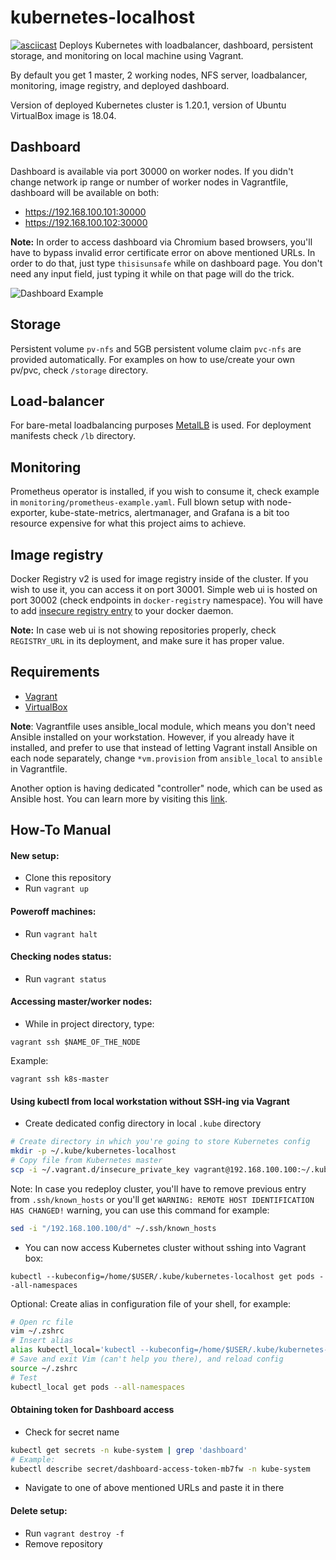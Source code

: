 # kubernetes-localhost
[![asciicast](https://asciinema.org/a/352272.svg)](https://asciinema.org/a/352272?autoplay=1&speed=5)
Deploys Kubernetes with loadbalancer, dashboard, persistent storage, and monitoring
on local machine using Vagrant.

By default you get 1 master, 2 working nodes, NFS server, loadbalancer,
monitoring, image registry, and deployed dashboard.

Version of deployed Kubernetes cluster is 1.20.1, version of Ubuntu VirtualBox
image is 18.04.

## Dashboard
Dashboard is available via port 30000 on worker nodes.
If you didn't change network ip range or number of worker nodes in Vagrantfile,
dashboard will be available on both:
- https://192.168.100.101:30000
- https://192.168.100.102:30000

**Note:**
In order to access dashboard via Chromium based browsers, you'll have to bypass
invalid error certificate error on above mentioned URLs. In order to do that,
just type `thisisunsafe` while on dashboard page. You don't need any input
field, just typing it while on that page will do the trick.

![Dashboard Example](images/kubernetes-localhost-dashboard.png)

## Storage
Persistent volume `pv-nfs` and 5GB persistent volume claim `pvc-nfs` are provided automatically.
For examples on how to use/create your own pv/pvc, check `/storage` directory.

## Load-balancer
For bare-metal loadbalancing purposes [MetalLB](https://metallb.universe.tf/) is used.
For deployment manifests check `/lb` directory.

## Monitoring
Prometheus operator is installed, if you wish to consume it, check example in
`monitoring/prometheus-example.yaml`. Full blown setup with node-exporter,
kube-state-metrics, alertmanager, and Grafana is a bit too resource expensive
for what this project aims to achieve.

## Image registry
Docker Registry v2 is used for image registry inside of the cluster.
If you wish to use it, you can access it on port 30001. Simple web ui is hosted
on port 30002 (check endpoints in `docker-registry` namespace).
You will have to add [insecure registry entry](https://docs.docker.com/registry/insecure/)
to your docker daemon.

**Note:**
In case web ui is not showing repositories properly, check `REGISTRY_URL` in its
deployment, and make sure it has proper value.

## Requirements
* [Vagrant](https://www.vagrantup.com/)
* [VirtualBox](https://www.virtualbox.org/)

**Note**:
Vagrantfile uses ansible_local module, which means you don't need Ansible
installed on your workstation. However, if you already have it installed,
and prefer to use that instead of letting Vagrant install Ansible on each
node separately, change `*vm.provision` from `ansible_local` to `ansible` in
Vagrantfile.

Another option is having dedicated "controller" node, which can be used as
Ansible host. You can learn more by visiting this [link](https://www.vagrantup.com/docs/provisioning/ansible_local.html#ansible-parallel-execution-from-a-guest).

## How-To Manual

#### New setup:
* Clone this repository
* Run `vagrant up`

#### Poweroff machines:
* Run `vagrant halt`

#### Checking nodes status:
* Run `vagrant status`

#### Accessing master/worker nodes:
* While in project directory, type:
```shell
vagrant ssh $NAME_OF_THE_NODE
```
Example:
```shell
vagrant ssh k8s-master
```

#### Using kubectl from local workstation without SSH-ing via Vagrant
* Create dedicated config directory in local `.kube` directory
```bash
# Create directory in which you're going to store Kubernetes config
mkdir -p ~/.kube/kubernetes-localhost
# Copy file from Kubernetes master
scp -i ~/.vagrant.d/insecure_private_key vagrant@192.168.100.100:~/.kube/config ~/.kube/kubernetes-localhost
```
Note: In case you redeploy cluster, you'll have to remove previous entry from `.ssh/known_hosts` or you'll
get `WARNING: REMOTE HOST IDENTIFICATION HAS CHANGED!` warning, you can use
this command for example:
```bash
sed -i "/192.168.100.100/d" ~/.ssh/known_hosts
```
* You can now access Kubernetes cluster without sshing into Vagrant box:

`kubectl --kubeconfig=/home/$USER/.kube/kubernetes-localhost get pods --all-namespaces`

Optional:
Create alias in configuration file of your shell, for example:
```bash
# Open rc file
vim ~/.zshrc
# Insert alias
alias kubectl_local='kubectl --kubeconfig=/home/$USER/.kube/kubernetes-localhost'
# Save and exit Vim (can't help you there), and reload config
source ~/.zshrc
# Test
kubectl_local get pods --all-namespaces
```

#### Obtaining token for Dashboard access
* Check for secret name
```bash
kubectl get secrets -n kube-system | grep 'dashboard'
# Example:
kubectl describe secret/dashboard-access-token-mb7fw -n kube-system
```
* Navigate to one of above mentioned URLs and paste it in there

#### Delete setup:
* Run `vagrant destroy -f`
* Remove repository

